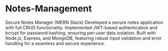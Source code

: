 # Notes-Management
Secure Notes Manager (MERN Stack) Developed a secure notes application with full CRUD functionality. Implemented JWT-based authentication and bcrypt for password hashing, ensuring per-user data isolation. Built with Node.js, Express, and MongoDB, featuring robust input validation and error handling for a seamless and secure experience.
